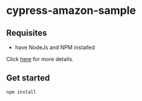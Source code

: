 # cypress-amazon-sample

## Requisites

- have NodeJs and NPM installed

Click [here](https://nodejs.org/en/download/package-manager/) for more details.

## Get started

```bash
npm install
```
